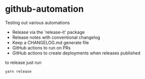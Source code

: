 # github-automation
Testing out various automations
- Release via the 'release-it' package
- Release notes with conventional changelog
- Keep a CHANGELOG.md generate file
- GitHub actions to run on PRs
- GitHub actions to create deployments when releases published

to release just run

`yarn release`



